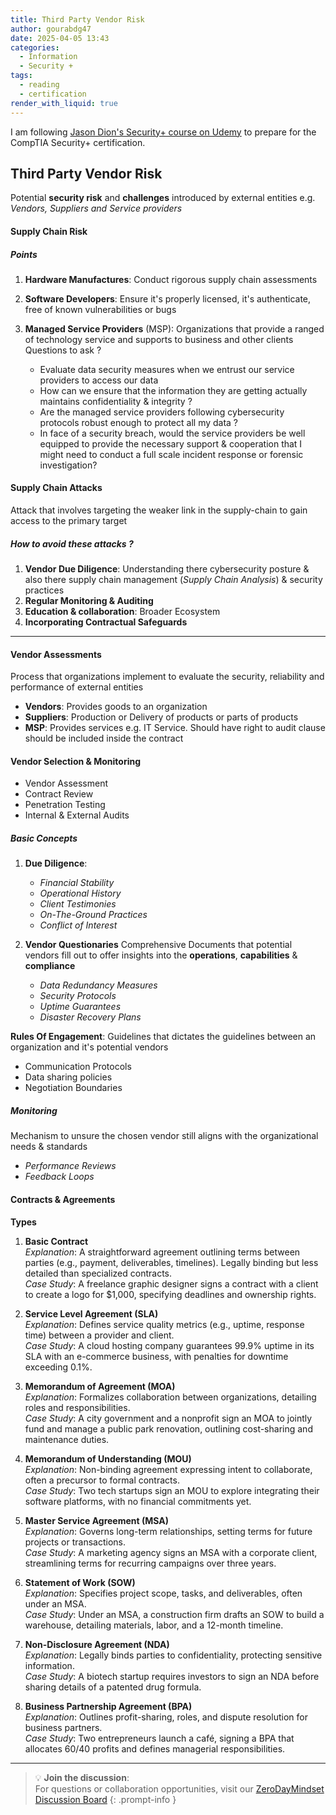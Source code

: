 ```yaml
---
title: Third Party Vendor Risk
author: gourabdg47
date: 2025-04-05 13:43
categories:
  - Information
  - Security +
tags:
  - reading
  - certification
render_with_liquid: true
---
```

I am following [Jason Dion's Security+ course on Udemy](https://www.udemy.com/course/securityplus/learn/lecture/40324620#overview) to prepare for the CompTIA Security+ certification.

## Third Party Vendor Risk
Potential **security risk** and **challenges** introduced by external entities e.g. *Vendors, Suppliers and Service providers*

#### Supply Chain Risk
##### Points
1. **Hardware Manufactures**: Conduct rigorous supply chain assessments
2. **Software Developers**: Ensure it's properly licensed, it's authenticate, free of known vulnerabilities or bugs  
3. **Managed Service Providers** (MSP): Organizations that provide a ranged of technology service and supports to business and other clients 
	Questions to ask ?
	
	- Evaluate data security measures when we entrust our service providers to access our data
	- How can we ensure that the information they are getting actually maintains confidentiality & integrity ?
	- Are the managed service providers following cybersecurity protocols robust enough to protect all my data ?
	- In face of a security breach, would the service providers be well equipped to provide the necessary support & cooperation that I might need to conduct a full scale incident response or forensic investigation?  
	 
#### Supply Chain Attacks
Attack that involves targeting the weaker link in the supply-chain to gain access to the primary target
##### How to avoid these attacks ?
1. **Vendor Due Diligence**: Understanding there cybersecurity posture & also there supply chain management (_Supply Chain Analysis_) & security practices 
2. **Regular Monitoring & Auditing**
3. **Education & collaboration**: Broader Ecosystem
4. **Incorporating Contractual Safeguards** 

---
#### Vendor Assessments
Process that organizations implement to evaluate the security, reliability and performance of external entities
- **Vendors**: Provides goods to an organization
- **Suppliers**: Production or Delivery of products or parts of products
- **MSP**: Provides services e.g. IT Service. Should have right to audit clause should be included inside the contract

#### Vendor Selection & Monitoring
- Vendor Assessment
- Contract Review
- Penetration Testing 
- Internal & External Audits
##### Basic Concepts 
1. **Due Diligence**: 
	- *Financial Stability*
	- *Operational History*
	- *Client Testimonies*
	- *On-The-Ground Practices* 
	- *Conflict of Interest*
	
2. **Vendor Questionaries**
	Comprehensive Documents that potential vendors fill out to offer insights into the **operations**, **capabilities** & **compliance**
	- *Data Redundancy Measures* 
	- *Security Protocols* 
	- *Uptime Guarantees* 
	- *Disaster Recovery Plans*
	
**Rules Of Engagement**: Guidelines that dictates the guidelines between an organization and it's potential vendors 
- Communication Protocols 
- Data sharing policies
- Negotiation Boundaries 
##### Monitoring 
Mechanism to unsure the chosen vendor still aligns with the organizational needs & standards 
- *Performance Reviews*
- *Feedback Loops*
#### Contracts & Agreements
**Types**
1. **Basic Contract**  
	_Explanation_: A straightforward agreement outlining terms between parties (e.g., payment, deliverables, timelines). Legally binding but less detailed than specialized contracts.  
	_Case Study_: A freelance graphic designer signs a contract with a client to create a logo for $1,000, specifying deadlines and ownership rights.

2. **Service Level Agreement (SLA)**  
	_Explanation_: Defines service quality metrics (e.g., uptime, response time) between a provider and client.  
	_Case Study_: A cloud hosting company guarantees 99.9% uptime in its SLA with an e-commerce business, with penalties for downtime exceeding 0.1%.

3. **Memorandum of Agreement (MOA)**  
	_Explanation_: Formalizes collaboration between organizations, detailing roles and responsibilities.  
	_Case Study_: A city government and a nonprofit sign an MOA to jointly fund and manage a public park renovation, outlining cost-sharing and maintenance duties.

4. **Memorandum of Understanding (MOU)**  
	_Explanation_: Non-binding agreement expressing intent to collaborate, often a precursor to formal contracts.  
	_Case Study_: Two tech startups sign an MOU to explore integrating their software platforms, with no financial commitments yet.

5. **Master Service Agreement (MSA)**  
	_Explanation_: Governs long-term relationships, setting terms for future projects or transactions.  
	_Case Study_: A marketing agency signs an MSA with a corporate client, streamlining terms for recurring campaigns over three years.

6. **Statement of Work (SOW)**  
	_Explanation_: Specifies project scope, tasks, and deliverables, often under an MSA.  
	_Case Study_: Under an MSA, a construction firm drafts an SOW to build a warehouse, detailing materials, labor, and a 12-month timeline.

7. **Non-Disclosure Agreement (NDA)**  
	_Explanation_: Legally binds parties to confidentiality, protecting sensitive information.  
	_Case Study_: A biotech startup requires investors to sign an NDA before sharing details of a patented drug formula.

8. **Business Partnership Agreement (BPA)**  
	_Explanation_: Outlines profit-sharing, roles, and dispute resolution for business partners.  
	_Case Study_: Two entrepreneurs launch a café, signing a BPA that allocates 60/40 profits and defines managerial responsibilities.

---

> 💡 **Join the discussion**:  
> For questions or collaboration opportunities, visit our [ZeroDayMindset Discussion Board](https://github.com/orgs/X3N0-G0D/discussions)
{: .prompt-info }